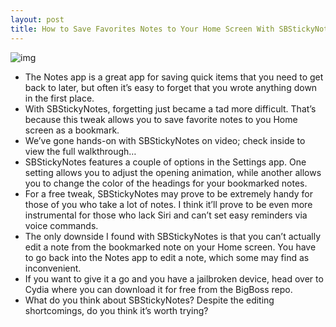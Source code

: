 ```yaml
---
layout: post
title: How to Save Favorites Notes to Your Home Screen With SBStickyNotes
---
```

![img](http://media.idownloadblog.com/wp-content/uploads/2011/12/SBStickyNotes-e1325175284232.jpg)
* The Notes app is a great app for saving quick items that you need to get back to later, but often it’s easy to forget that you wrote anything down in the first place.
* With SBStickyNotes, forgetting just became a tad more difficult. That’s because this tweak allows you to save favorite notes to you Home screen as a bookmark.
* We’ve gone hands-on with SBStickyNotes on video; check inside to view the full walkthrough…
* SBStickyNotes features a couple of options in the Settings app. One setting allows you to adjust the opening animation, while another allows you to change the color of the headings for your bookmarked notes.
* For a free tweak, SBStickyNotes may prove to be extremely handy for those of you who take a lot of notes. I think it’ll prove to be even more instrumental for those who lack Siri and can’t set easy reminders via voice commands.
* The only downside I found with SBStickyNotes is that you can’t actually edit a note from the bookmarked note on your Home screen. You have to go back into the Notes app to edit a note, which some may find as inconvenient.
* If you want to give it a go and you have a jailbroken device, head over to Cydia where you can download it for free from the BigBoss repo.
* What do you think about SBStickyNotes? Despite the editing shortcomings, do you think it’s worth trying?

